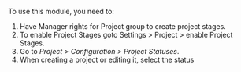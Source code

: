 To use this module, you need to:

1.  Have Manager rights for Project group to create project stages.
2.  To enable Project Stages goto Settings \> Project \> enable Project
    Stages.
3.  Go to *Project \> Configuration \> Project Statuses*.
4.  When creating a project or editing it, select the status
